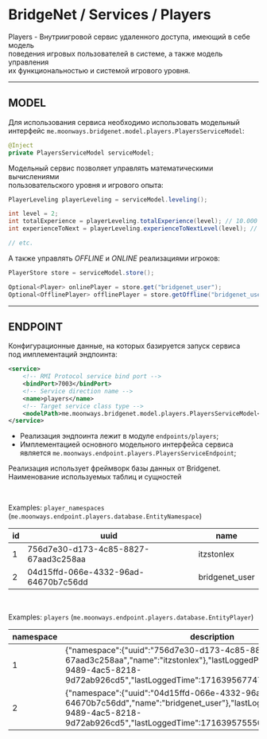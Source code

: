 # BridgeNet / Services / Players

Players - Внутриигровой сервис удаленного доступа, имеющий в себе модель
<br>поведения игровых пользователей в системе, а также модель управления
<br>их функциональностью и системой игрового уровня.

---

## MODEL

Для использования сервиса необходимо использовать модельный
<br>интерфейс `me.moonways.bridgenet.model.players.PlayersServiceModel`:

```java
@Inject
private PlayersServiceModel serviceModel;
```

Модельный сервис позволяет управлять математическими вычислениями
<br>пользовательского уровня и игрового опыта:

```java
PlayerLeveling playerLeveling = serviceModel.leveling();

int level = 2;
int totalExperience = playerLeveling.totalExperience(level); // 10.000
int experienceToNext = playerLeveling.experienceToNextLevel(level); // 12.500

// etc.
```

А также управлять _OFFLINE_ и _ONLINE_ реализациями игроков:

```java
PlayerStore store = serviceModel.store();

Optional<Player> onlinePlayer = store.get("bridgenet_user");
Optional<OfflinePlayer> offlinePlayer = store.getOffline("bridgenet_user");
```

---

## ENDPOINT

Конфигурационные данные, на которых базируется запуск сервиса
<br>под имплементаций эндпоинта:

```xml
<service>
    <!-- RMI Protocol service bind port -->
    <bindPort>7003</bindPort>
    <!-- Service direction name -->
    <name>players</name>
    <!-- Target service class type -->
    <modelPath>me.moonways.bridgenet.model.players.PlayersServiceModel</modelPath>
</service>
```

- Реализация эндпоинта лежит в модуле `endpoints/players`;
- Имплементацией основного модельного интерфейса сервиса
  <br>является `me.moonways.endpoint.players.PlayersServiceEndpoint`;

Реализация использует фреймворк базы данных от Bridgenet.
<br>Наименование используемых таблиц и сущностей

<br>

Examples: `player_namespaces` (`me.moonways.endpoint.players.database.EntityNamespace`)

| id | uuid                                 | name           |
|----|--------------------------------------|----------------|
| 1  | 756d7e30-d173-4c85-8827-67aad3c258aa | itzstonlex     |
| 2  | 04d15ffd-066e-4332-96ad-64670b7c56dd | bridgenet_user |

<br>

Examples: `players` (`me.moonways.endpoint.players.database.EntityPlayer`)

| namespace | description                                                                                                                                                                                                |
|-----------|------------------------------------------------------------------------------------------------------------------------------------------------------------------------------------------------------------|
| 1         | {"namespace":{"uuid":"756d7e30-d173-4c85-8827-67aad3c258aa","name":"itzstonlex"},"lastLoggedProxyId":"1d13b8eb-9489-4ac5-8218-9d72ab926cd5","lastLoggedTime":1716395677477,"totalExperience":0}     |
| 2         | {"namespace":{"uuid":"04d15ffd-066e-4332-96ad-64670b7c56dd","name":"bridgenet_user"},"lastLoggedProxyId":"1d13b8eb-9489-4ac5-8218-9d72ab926cd5","lastLoggedTime":1716395755504,"totalExperience":0} |
